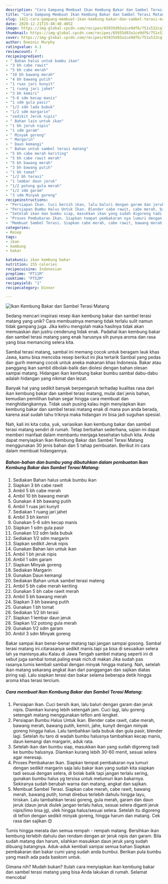```yaml
---
description: "Cara Gampang Membuat Ikan Kembung Bakar dan Sambel Terasi Matang Anti Gagal"
title: "Cara Gampang Membuat Ikan Kembung Bakar dan Sambel Terasi Matang Anti Gagal"
slug: 1421-cara-gampang-membuat-ikan-kembung-bakar-dan-sambel-terasi-matang-anti-gagal
date: 2020-12-21T15:48:40.405Z
image: https://img-global.cpcdn.com/recipes/65935d93a1ce9df6/751x532cq70/ikan-kembung-bakar-dan-sambel-terasi-matang-foto-resep-utama.jpg
thumbnail: https://img-global.cpcdn.com/recipes/65935d93a1ce9df6/751x532cq70/ikan-kembung-bakar-dan-sambel-terasi-matang-foto-resep-utama.jpg
cover: https://img-global.cpcdn.com/recipes/65935d93a1ce9df6/751x532cq70/ikan-kembung-bakar-dan-sambel-terasi-matang-foto-resep-utama.jpg
author: Dominic Murphy
ratingvalue: 4.1
reviewcount: 7
recipeingredient:
- " Bahan halus untuk bumbu ikan"
- "3 bh cabe rawit"
- "5 bh cabe merah"
- "10 bh bawang merah"
- "4 bh bawang putih"
- "1 ruas jari kunyit"
- "1 ruang jari jahet"
- "3 bh kemiri"
- "5-6 sdm kecap manis"
- "1 sdm gula pasir"
- "1/2 sdm lada bubuk"
- "1/2 sdm margarin"
- "sedikit Jeruk nipis"
- " Bahan lain untuk ikan"
- "1 bh jeruk nipis"
- "1 sdm garam"
- " Minyak goreng"
- " Margarin"
- " Daun kemangi"
- " Bahan untuk sambel terasi mateng"
- "5 bh cabe merah keriting"
- "5 bh cabe rawit merah"
- "5 bh bawang merah"
- "3 bh bawang putih"
- "1 bh tomat"
- "1/2 bh terasi"
- "1 lembar daun jeruk"
- "1/2 potong gula merah"
- "1/2 sdm garam"
- "3 sdm Minyak goreng"
recipeinstructions:
- "Persiapan Ikan. Cuci bersih ikan, lalu baluri dengan garam dan jeruk nipis. Diamkan kurang lebih setengah jam. Cuci lagi, lalu goreng setengah matang menggunakan teflon anti lengket."
- "Persiapan Bumbu Halus Untuk Ikan. Blender cabe rawit, cabe merah, bawang merah, bawang putih, kemiri, jahe, kunyit dengan minyak goreng hingga halus. Lalu tambahkan lada bubuk dan gula pasir, blender lagi. Setelah itu taro di wadah bumbu halusnya tambahkan kecap manis, daun kemangi dan margarin, aduk rata."
- "Setelah ikan dan bumbu siap, masukkan ikan yang sudah digoreng tadi ke bumbu halusnya. Diamkan kurang lebih 30-60 menit, sesuai selera agar meresap."
- "Proses Pembakaran Ikan. Siapkan tempat pembakaran nya lumuri dengan sedikit margarin saja lalu bakar ikan yang sudah kita siapkan tadi sesuai dengan selera, di bolak balik tapi jangan terlalu sering, gunakan bumbu halus yg tersisa untuk melumuri ikan bakarnya. Sekiranya sudah berubah warna dan matang, angkat dan sajikan."
- "Membuat Sambel Terasi. Siapkan cabe merah, cabe rawit, bawang merah, bawang putih, tomat direbus terlebih dahulu hingga layu, tiriskan. Lalu tambahkan terasi goreng, gula merah, garam dan daun jeruk (daun jeruk diulek jangan terlalu halus, sesuai selera diganti jeruk nipis/limo bisa jg), ulek hingga halus/sesuai selera. Setelah itu digoreng di teflon dengan sedikit minyak goreng, hingga harum dan matang. Cek rasa dan sajikan 😊"
categories:
- Resep
tags:
- ikan
- kembung
- bakar

katakunci: ikan kembung bakar 
nutrition: 255 calories
recipecuisine: Indonesian
preptime: "PT11M"
cooktime: "PT52M"
recipeyield: "1"
recipecategory: Dinner

---
```



![Ikan Kembung Bakar dan Sambel Terasi Matang](https://img-global.cpcdn.com/recipes/65935d93a1ce9df6/751x532cq70/ikan-kembung-bakar-dan-sambel-terasi-matang-foto-resep-utama.jpg)

Sedang mencari inspirasi resep ikan kembung bakar dan sambel terasi matang yang unik? Cara membuatnya memang tidak terlalu sulit namun tidak gampang juga. Jika keliru mengolah maka hasilnya tidak akan memuaskan dan justru cenderung tidak enak. Padahal ikan kembung bakar dan sambel terasi matang yang enak harusnya sih punya aroma dan rasa yang bisa memancing selera kita.

Sambal terasi matang, sambal ini memang cocok untuk beragam lauk khas Jawa, kamu bisa mencoba resep berikut ini jika tertarik Sambal yang pedas dan gurih memang cocok untuk aneka makanan khas Indonesia. Bakar atau panggang ikan sambil dibolak-balik dan diolesi dengan bahan olesan sampai matang. Hidangan ikan kembung bakar bumbu sambal dabu-dabu adalah hidangan yang nikmat dan lezat.

Banyak hal yang sedikit banyak berpengaruh terhadap kualitas rasa dari ikan kembung bakar dan sambel terasi matang, mulai dari jenis bahan, kemudian pemilihan bahan segar hingga cara membuat dan menghidangkannya. Tidak usah pusing kalau ingin menyiapkan ikan kembung bakar dan sambel terasi matang enak di mana pun anda berada, karena asal sudah tahu triknya maka hidangan ini bisa jadi suguhan spesial.


Nah, kali ini kita coba, yuk, variasikan ikan kembung bakar dan sambel terasi matang sendiri di rumah. Tetap berbahan sederhana, sajian ini dapat memberi manfaat dalam membantu menjaga kesehatan tubuh kita. Anda dapat menyiapkan Ikan Kembung Bakar dan Sambel Terasi Matang menggunakan 30 jenis bahan dan 5 tahap pembuatan. Berikut ini cara dalam membuat hidangannya.

<!--inarticleads1-->

##### Bahan-bahan dan bumbu yang dibutuhkan dalam pembuatan Ikan Kembung Bakar dan Sambel Terasi Matang:

1. Sediakan  Bahan halus untuk bumbu ikan
1. Siapkan 3 bh cabe rawit
1. Ambil 5 bh cabe merah
1. Ambil 10 bh bawang merah
1. Gunakan 4 bh bawang putih
1. Ambil 1 ruas jari kunyit
1. Sediakan 1 ruang jari jahet
1. Ambil 3 bh kemiri
1. Gunakan 5-6 sdm kecap manis
1. Siapkan 1 sdm gula pasir
1. Gunakan 1/2 sdm lada bubuk
1. Sediakan 1/2 sdm margarin
1. Siapkan sedikit Jeruk nipis
1. Gunakan  Bahan lain untuk ikan
1. Ambil 1 bh jeruk nipis
1. Ambil 1 sdm garam
1. Siapkan  Minyak goreng
1. Sediakan  Margarin
1. Gunakan  Daun kemangi
1. Sediakan  Bahan untuk sambel terasi mateng
1. Ambil 5 bh cabe merah keriting
1. Gunakan 5 bh cabe rawit merah
1. Ambil 5 bh bawang merah
1. Siapkan 3 bh bawang putih
1. Gunakan 1 bh tomat
1. Sediakan 1/2 bh terasi
1. Siapkan 1 lembar daun jeruk
1. Siapkan 1/2 potong gula merah
1. Gunakan 1/2 sdm garam
1. Ambil 3 sdm Minyak goreng


Bakar sampai ikan benar-benar matang tapi jangan sampai gosong. Sambal terasi matang ini.citarasanya sedikit manis.tapi ya bisa di sesuaikan selera lah ya manisnya.aku Kalau di Jawa Tengah sambel matang seperti ini di sebut juga sambal tomat.paling enak nich.di makan Jika sudah pas rasanya.tumis kembali sambal dengan minyak hingga matang. Nah, setelah ikan matang sekarang angkat ikan dari panggangan dan sajikan diatas piring saji. Lalu siapkan terasi dan bakar selama beberapa detik hingga aroma khas terasi tercium. 

<!--inarticleads2-->

##### Cara membuat Ikan Kembung Bakar dan Sambel Terasi Matang:

1. Persiapan Ikan. Cuci bersih ikan, lalu baluri dengan garam dan jeruk nipis. Diamkan kurang lebih setengah jam. Cuci lagi, lalu goreng setengah matang menggunakan teflon anti lengket.
1. Persiapan Bumbu Halus Untuk Ikan. Blender cabe rawit, cabe merah, bawang merah, bawang putih, kemiri, jahe, kunyit dengan minyak goreng hingga halus. Lalu tambahkan lada bubuk dan gula pasir, blender lagi. Setelah itu taro di wadah bumbu halusnya tambahkan kecap manis, daun kemangi dan margarin, aduk rata.
1. Setelah ikan dan bumbu siap, masukkan ikan yang sudah digoreng tadi ke bumbu halusnya. Diamkan kurang lebih 30-60 menit, sesuai selera agar meresap.
1. Proses Pembakaran Ikan. Siapkan tempat pembakaran nya lumuri dengan sedikit margarin saja lalu bakar ikan yang sudah kita siapkan tadi sesuai dengan selera, di bolak balik tapi jangan terlalu sering, gunakan bumbu halus yg tersisa untuk melumuri ikan bakarnya. Sekiranya sudah berubah warna dan matang, angkat dan sajikan.
1. Membuat Sambel Terasi. Siapkan cabe merah, cabe rawit, bawang merah, bawang putih, tomat direbus terlebih dahulu hingga layu, tiriskan. Lalu tambahkan terasi goreng, gula merah, garam dan daun jeruk (daun jeruk diulek jangan terlalu halus, sesuai selera diganti jeruk nipis/limo bisa jg), ulek hingga halus/sesuai selera. Setelah itu digoreng di teflon dengan sedikit minyak goreng, hingga harum dan matang. Cek rasa dan sajikan 😊


Tumis hingga merata dan semua rempah - rempah matang. Bersihkan ikan kembung terlebih dahulu dan rendam dengan air jeruk nipis dan garam. Bila sudah matang dan harum, silahkan masukkan daun jeruk yang sudah dibuang batangnya. Aduk-aduk kembali sampai semua bahan Siapkan pembakaran dan bakar cumi yang sudah anda bumbui. Berikan pula bumbu yang masih ada pada baskom untuk. 

Gimana nih? Mudah bukan? Itulah cara menyiapkan ikan kembung bakar dan sambel terasi matang yang bisa Anda lakukan di rumah. Selamat mencoba!
